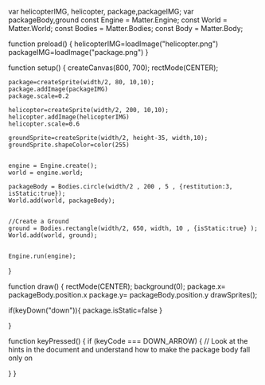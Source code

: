 var helicopterIMG, helicopter, package,packageIMG;
var packageBody,ground
const Engine = Matter.Engine;
const World = Matter.World;
const Bodies = Matter.Bodies;
const Body = Matter.Body;

function preload()
{
	helicopterIMG=loadImage("helicopter.png")
	packageIMG=loadImage("package.png")
}

function setup() {
	createCanvas(800, 700);
	rectMode(CENTER);
	

	package=createSprite(width/2, 80, 10,10);
	package.addImage(packageIMG)
	package.scale=0.2

	helicopter=createSprite(width/2, 200, 10,10);
	helicopter.addImage(helicopterIMG)
	helicopter.scale=0.6

	groundSprite=createSprite(width/2, height-35, width,10);
	groundSprite.shapeColor=color(255)


	engine = Engine.create();
	world = engine.world;

	packageBody = Bodies.circle(width/2 , 200 , 5 , {restitution:3, isStatic:true});
	World.add(world, packageBody);
	

	//Create a Ground
	ground = Bodies.rectangle(width/2, 650, width, 10 , {isStatic:true} );
 	World.add(world, ground);


	Engine.run(engine);
  
}


function draw() {
  rectMode(CENTER);
  background(0);
  package.x= packageBody.position.x 
  package.y= packageBody.position.y 
  drawSprites();

  if(keyDown("down")){
	  package.isStatic=false
  }
 
}

function keyPressed() {
 if (keyCode === DOWN_ARROW) {
    // Look at the hints in the document and understand how to make the package body fall only on
    
  }
}
